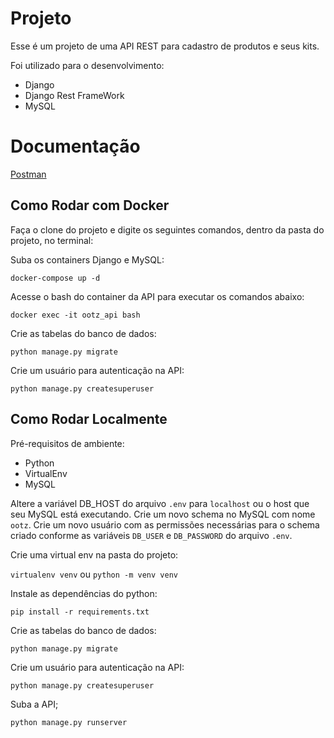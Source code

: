 # Projeto

Esse é um projeto de uma API REST para cadastro de produtos e seus kits.

Foi utilizado para o desenvolvimento:

- Django
- Django Rest FrameWork
- MySQL

# Documentação

[Postman](https://documenter.getpostman.com/view/7778735/TVRg6Umz)

## Como Rodar com Docker

Faça o clone do projeto e digite os seguintes comandos, dentro da pasta do projeto, no terminal:

Suba os containers Django e MySQL:

```
docker-compose up -d
```

Acesse o bash do container da API para executar os comandos abaixo:

```
docker exec -it ootz_api bash
```

Crie as tabelas do banco de dados:

```
python manage.py migrate
```

Crie um usuário para autenticação na API:

```
python manage.py createsuperuser
```

## Como Rodar Localmente

Pré-requisitos de ambiente:

- Python
- VirtualEnv
- MySQL

Altere a variável DB_HOST do arquivo `.env` para `localhost` ou o host que seu MySQL está executando.
Crie um novo schema no MySQL com nome `ootz`.
Crie um novo usuário com as permissões necessárias para o schema criado conforme as variáveis `DB_USER` e `DB_PASSWORD` do arquivo `.env`.

Crie uma virtual env na pasta do projeto:

`virtualenv venv` ou `python -m venv venv`

Instale as dependências do python:

```
pip install -r requirements.txt
```

Crie as tabelas do banco de dados:

```
python manage.py migrate
```

Crie um usuário para autenticação na API:

```
python manage.py createsuperuser
```

Suba a API;

```
python manage.py runserver
```
